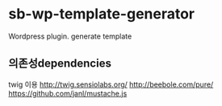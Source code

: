 # sb-wp-template-generator
Wordpress plugin. generate template



## 의존성dependencies

twig 이용 http://twig.sensiolabs.org/
http://beebole.com/pure/
https://github.com/janl/mustache.js
